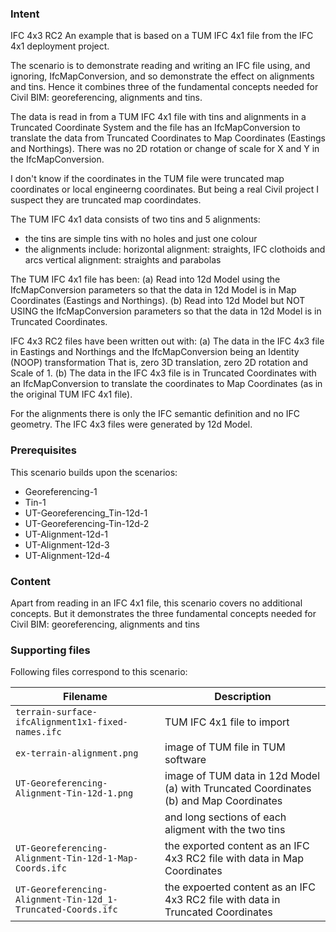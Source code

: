 
### Intent

IFC 4x3 RC2
An example that is based on a TUM IFC 4x1 file from the IFC 4x1 deployment project.

The scenario is to demonstrate reading and writing an IFC file using, and ignoring, IfcMapConversion, and so demonstrate the effect on alignments and tins.
Hence it combines three of the fundamental concepts needed for Civil BIM: georeferencing, alignments and tins.

The data is read in from a TUM IFC 4x1 file with tins and alignments in a Truncated Coordinate System
and the file has an IfcMapConversion to translate the data from Truncated Coordinates to Map Coordinates (Eastings and Northings).
There was no 2D rotation or change of scale for X and Y in the IfcMapConversion.

I don't know if the coordinates in the TUM file were truncated map coordinates or local engineerng coordinates.
But being a real Civil project I suspect they are truncated map coordindates.

The TUM IFC 4x1 data consists of two tins and 5 alignments:

 - the tins are simple tins with no holes and just one colour
 - the alignments include:
     horizontal alignment: straights, IFC clothoids and arcs
     vertical alignment:   straights and parabolas

The TUM IFC 4x1 file has been:
 (a) Read into 12d Model using the IfcMapConversion parameters so that the data in 12d Model is in Map Coordinates (Eastings and Northings).
 (b) Read into 12d Model but NOT USING the IfcMapConversion parameters so that the data in 12d Model is in Truncated Coordinates.
 
IFC 4x3 RC2 files have been written out with: 
  (a) The data in the IFC 4x3 file in Eastings and Northings and the IfcMapConversion being an Identity (NOOP) transformation
       That is, zero 3D translation, zero 2D rotation and Scale of 1.
  (b) The data in the IFC 4x3 file is in Truncated Coordinates with an IfcMapConversion 
       to translate the coordinates to Map Coordinates (as in the original TUM IFC 4x1 file).
                     
For the alignments there is only the IFC semantic definition and no IFC geometry.
The IFC 4x3 files were generated by 12d Model. 

### Prerequisites

This scenario builds upon the scenarios:

- Georeferencing-1
- Tin-1
- UT-Georeferencing_Tin-12d-1
- UT-Georeferencing-Tin-12d-2
- UT-Alignment-12d-1
- UT-Alignment-12d-3
- UT-Alignment-12d-4
 
### Content

Apart from reading in an IFC 4x1 file, this scenario covers no additional concepts.
But it demonstrates the three fundamental concepts needed for Civil BIM: georeferencing, alignments and tins

### Supporting files

Following files correspond to this scenario:

| Filename                     | Description                                                                                                             |
|----------------------------------------------------------------|---------------------------------------------------------------------------------------|
| `terrain-surface-ifcAlignment1x1-fixed-names.ifc`              | TUM IFC 4x1 file to import                                                            |
| `ex-terrain-alignment.png`                                     | image of TUM file in TUM software                                                     |
| `UT-Georeferencing-Alignment-Tin-12d-1.png`                    | image of TUM data in 12d Model (a) with Truncated Coordinates (b) and Map Coordinates |
|                                                                |     and long sections of each aligment with the two tins                              |
| `UT-Georeferencing-Alignment-Tin-12d-1-Map-Coords.ifc`         | the exported content as an IFC 4x3 RC2 file with data in Map Coordinates              |
| `UT-Georeferencing-Alignment-Tin-12d_1-Truncated-Coords.ifc`   | the expoerted content as an IFC 4x3 RC2 file with data in Truncated Coordinates       |


